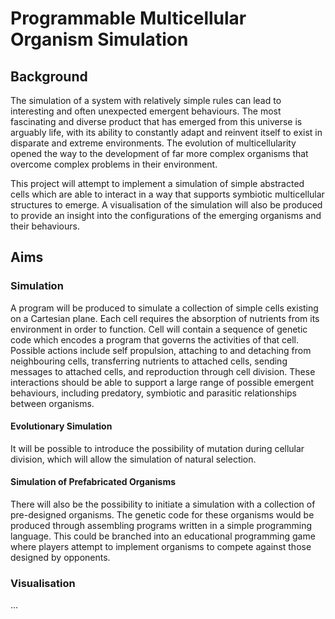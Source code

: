 # Programmable Multicellular Organism Simulation
## Background
The simulation of a system with relatively simple rules can lead to interesting
and often unexpected emergent behaviours. The most fascinating and diverse
product that has emerged from this universe is arguably life, with its ability
to constantly adapt and reinvent itself to exist in disparate and extreme
environments. The evolution of multicellularity opened the way to the
development of far more complex organisms that overcome complex problems in
their environment.

This project will attempt to implement a simulation of simple abstracted cells
which are able to interact in a way that supports symbiotic multicellular
structures to emerge. A visualisation of the simulation will also be produced
to provide an insight into the configurations of the emerging organisms and
their behaviours.

## Aims
### Simulation
A program will be produced to simulate a collection of simple cells existing on
a Cartesian plane. Each cell requires the absorption of nutrients from its
environment in order to function. Cell will contain a sequence of genetic code
which encodes a program that governs the activities of that cell. Possible
actions include self propulsion, attaching to and detaching from neighbouring
cells, transferring nutrients to attached cells, sending messages to attached
cells, and reproduction through cell division. These interactions should be
able to support a large range of possible emergent behaviours, including
predatory, symbiotic and parasitic relationships between organisms.

#### Evolutionary Simulation
It will be possible to introduce the possibility of mutation during cellular
division, which will allow the simulation of natural selection.

#### Simulation of Prefabricated Organisms
There will also be the possibility to initiate a simulation with a collection
of pre-designed organisms. The genetic code for these organisms would be
produced through assembling programs written in a simple programming language.
This could be branched into an educational programming game where players
attempt to implement organisms to compete against those designed by opponents.

### Visualisation
...